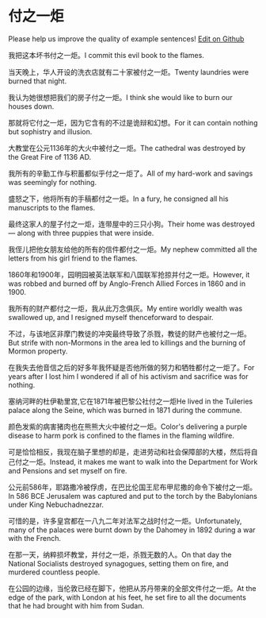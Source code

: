 # 付之一炬

Please help us improve the quality of example sentences! [Edit on Github](https://github.com/jiyushe/jiyu-example-sentence-source/blob/main/chinese/fuzhiyiju.md)

<p><span class="chinese">我把这本坏书付之一炬。</span><span class="english">I commit this evil book to the flames.</span></p>

<p><span class="chinese">当天晚上，华人开设的洗衣店就有二十家被付之一炬。</span><span class="english">Twenty laundries were burned that night.</span></p>

<p><span class="chinese">我认为她很想把我们的房子付之一炬。</span><span class="english">I think she would like to burn our houses down.</span></p>

<p><span class="chinese">那就将它付之一炬，因为它含有的不过是诡辩和幻想。</span><span class="english">For it can contain nothing but sophistry and illusion.</span></p>

<p><span class="chinese">大教堂在公元1136年的大火中被付之一炬。</span><span class="english">The cathedral was destroyed by the Great Fire of 1136 AD.</span></p>

<p><span class="chinese">我所有的辛勤工作与积蓄都似乎付之一炬了。</span><span class="english">All of my hard-work and savings was seemingly for nothing.</span></p>

<p><span class="chinese">盛怒之下，他将所有的手稿都付之一炬。</span><span class="english">In a fury, he consigned all his manuscripts to the flames.</span></p>

<p><span class="chinese">最终这家人的屋子付之一炬，连带屋中的三只小狗。</span><span class="english">Their home was destroyed — along with three puppies that were inside.</span></p>

<p><span class="chinese">我侄儿把他女朋友给他的所有的信件都付之一炬。</span><span class="english">My nephew committed all the letters from his girl friend to the flames.</span></p>

<p><span class="chinese">1860年和1900年，园明园被英法联军和八国联军抢掠并付之一炬。</span><span class="english">However, it was robbed and burned off by Anglo-French Allied Forces in 1860 and in 1900.</span></p>

<p><span class="chinese">我所有的财产都付之一炬，我从此万念俱灰。</span><span class="english">My entire worldly wealth was swallowed up, and I resigned myself thenceforward to despair.</span></p>

<p><span class="chinese">不过，与该地区非摩门教徒的冲突最终导致了杀戮，教徒的财产也被付之一炬。</span><span class="english">But strife with non-Mormons in the area led to killings and the burning of Mormon property.</span></p>

<p><span class="chinese">在我失去他音信之后的好多年我怀疑是否他所做的努力和牺牲都付之一炬了。</span><span class="english">For years after I lost him I wondered if all of his activism and sacrifice was for nothing.</span></p>

<p><span class="chinese">塞纳河畔的杜伊勒里宫,它在1871年被巴黎公社付之一炬</span><span class="english">He lived in the Tuileries palace along the Seine, which was burned in 1871 during the commune.</span></p>

<p><span class="chinese">颜色发紫的病害猪肉也在熊熊大火中被付之一炬。</span><span class="english">Color's delivering a purple disease to harm pork is confined to the flames in the flaming wildfire.</span></p>

<p><span class="chinese">可是恰恰相反，我现在脑子里想的却是，走进劳动和社会保障部的大楼，然后将自己付之一炬。</span><span class="english">Instead, it makes me want to walk into the Department for Work and Pensions and set myself on fire.</span></p>

<p><span class="chinese">公元前586年，耶路撒冷被俘虏，在巴比伦国王尼布甲尼撒的命令下被付之一炬。</span><span class="english">In 586 BCE Jerusalem was captured and put to the torch by the Babylonians under King Nebuchadnezzar.</span></p>

<p><span class="chinese">可惜的是，许多皇宫都在一八九二年对法军之战时付之一炬。</span><span class="english">Unfortunately, many of the palaces were burnt down by the Dahomey in 1892 during a war with the French.</span></p>

<p><span class="chinese">在那一天，纳粹损坏教堂，并付之一炬，杀戮无数的人。</span><span class="english">On that day the National Socialists destroyed synagogues, setting them on fire, and murdered countless people.</span></p>

<p><span class="chinese">在公园的边缘，当伦敦已经在脚下，他把从苏丹带来的全部文件付之一炬。</span><span class="english">At the edge of the park, with London at his feet, he set fire to all the documents that he had brought with him from Sudan.</span></p>

